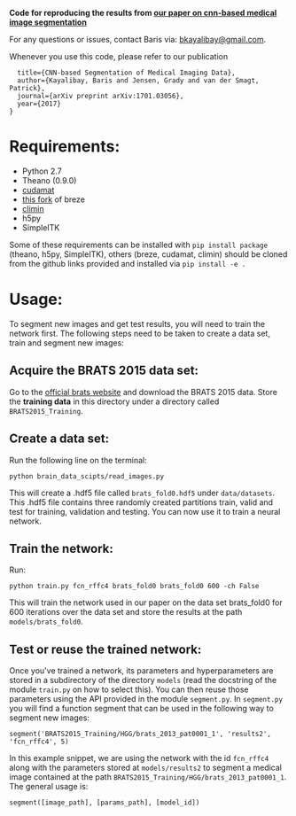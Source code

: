 **Code for reproducing the results from [our paper on cnn-based medical image segmentation](https://arxiv.org/abs/1701.03056)**

For any questions or issues, contact Baris via: bkayalibay@gmail.com.

Whenever you use this code, please refer to our publication
```@article{kayalibay2017cnn,
  title={CNN-based Segmentation of Medical Imaging Data},
  author={Kayalibay, Baris and Jensen, Grady and van der Smagt, Patrick},
  journal={arXiv preprint arXiv:1701.03056},
  year={2017}
}
```

# Requirements:

+ Python 2.7
+ Theano (0.9.0)
+ [cudamat](https://github.com/cudamat/cudamat)
+ [this fork](https://github.com/bkayalibay/breze) of breze
+ [climin](https://github.com/BRML/climin)
+ h5py
+ SimpleITK

Some of these requirements can be installed with ``pip install package`` (theano, h5py, SimpleITK), 
others (breze, cudamat, climin) should be cloned from the github links provided 
and installed via ``pip install -e .``

# Usage:

To segment new images and get test results, you will need to train the network first. 
The following steps need to be taken to create a data set, train and segment new images:

## Acquire the BRATS 2015 data set:

Go to the [official brats website](http://braintumorsegmentation.org/) and download the 
BRATS 2015 data. Store the **training data** in this directory under a directory called ``BRATS2015_Training``.

## Create a data set:

Run the following line on the terminal:

``python brain_data_scipts/read_images.py``

This will create a .hdf5 file called ``brats_fold0.hdf5`` under ``data/datasets``.
This .hdf5 file contains three randomly created partitions train, valid and test
for training, validation and testing. You can now use it to train a neural network.

## Train the network:

Run:

``python train.py fcn_rffc4 brats_fold0 brats_fold0 600 -ch False``

This will train the network used in our paper on the data set brats_fold0 for
600 iterations over the data set and store the results at the path 
``models/brats_fold0``.

## Test or reuse the trained network:

Once you've trained a network, its parameters and hyperparameters are stored in
a subdirectory of the directory ``models`` (read the docstring of the module 
``train.py`` on how to select this). You can then reuse those parameters using 
the API provided in the module ``segment.py``. In ``segment.py`` you will find 
a function segment that can be used in the following way to segment new images:

``segment('BRATS2015_Training/HGG/brats_2013_pat0001_1', 'results2', 'fcn_rffc4', 5)``

In this example snippet, we are using the network with the id ``fcn_rffc4`` along 
with the parameters stored at ``models/results2`` to segment a medical image 
contained at the path ``BRATS2015_Training/HGG/brats_2013_pat0001_1``.
The general usage is:

``segment([image_path], [params_path], [model_id])``
